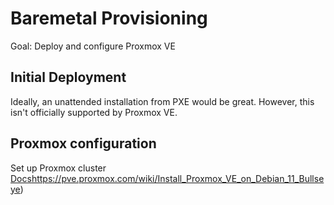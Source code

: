# Baremetal Provisioning

Goal: Deploy and configure Proxmox VE

## Initial Deployment

Ideally, an unattended installation from PXE would be great. However, this isn't officially supported by Proxmox VE.

## Proxmox configuration

Set up Proxmox cluster
[Docs]()https://pve.proxmox.com/wiki/Install_Proxmox_VE_on_Debian_11_Bullseye)